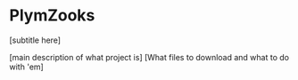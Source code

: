 # PlymZooks
[subtitle here]

[main description of what project is]
[What files to download and what to do with 'em]
